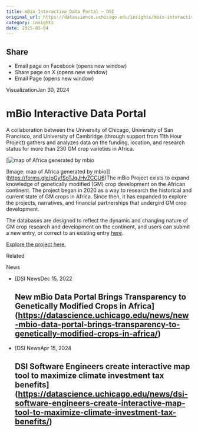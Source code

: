 ```yaml
---
title: mBio Interactive Data Portal – DSI
original_url: https://datascience.uchicago.edu/insights/mbio-interactive-data-portal
category: insights
date: 2025-05-04
---
```


## Share

* Email page on Facebook (opens new window)
* Share page on X (opens new window)
* Email Page (opens new window)

<!-- Table-like structure detected -->

VisualizationJan 30, 2024

# mBio Interactive Data Portal

A collaboration between the University of Chicago, University of San Francisco, and University of Cambridge (through support from 11th Hour Project) gathers and analyzes data on the funding, location, and research status for more than 230 GM crop varieties in Africa.

[![map of Africa generated by mbio](http://datascience.uchicago.edu/wp-content/uploads/2024/01/Screenshot-2024-01-23-at-3.29.20-PM-600x453.png)

[Image: map of Africa generated by mbio]](https://forms.gle/pGyfSoTJqJHvZCCU6)The mBio Project exists to expand knowledge of genetically modified (GM) crop development on the African continent. The project began in 2020 as a way to research the historical and current state of GM crops in Africa. Since then, it has expanded to explore the projects, narratives, and financial partnerships that undergird GM crop development.

The databases are designed to reflect the dynamic and changing nature of GM crop research and development on the continent, and users can submit a new entry, or correct to an existing entry [here](https://forms.gle/pGyfSoTJqJHvZCCU6).

[Explore the project here.](https://mbioproject.org/)

Related

News

* [DSI NewsDec 15, 2022

  ## New mBio Data Portal Brings Transparency to Genetically Modified Crops in Africa](https://datascience.uchicago.edu/news/new-mbio-data-portal-brings-transparency-to-genetically-modified-crops-in-africa/)
* [DSI NewsApr 15, 2024

  ## DSI Software Engineers create interactive map tool to maximize climate investment tax benefits](https://datascience.uchicago.edu/news/dsi-software-engineers-create-interactive-map-tool-to-maximize-climate-investment-tax-benefits/)